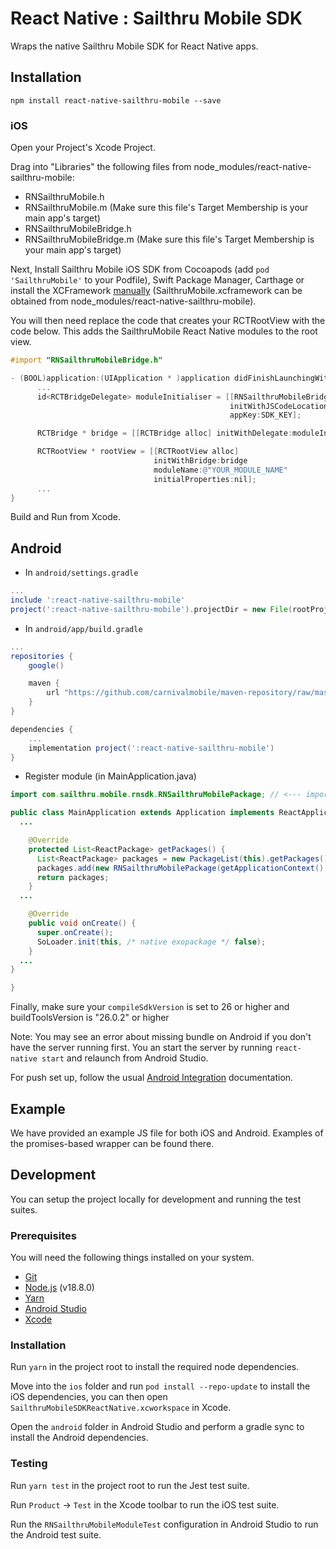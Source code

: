 # React Native : Sailthru Mobile SDK

Wraps the native Sailthru Mobile SDK for React Native apps.

## Installation

`npm install react-native-sailthru-mobile --save`


### iOS

Open your Project's Xcode Project.

Drag into "Libraries" the following files from node_modules/react-native-sailthru-mobile:

 * RNSailthruMobile.h
 * RNSailthruMobile.m (Make sure this file's Target Membership is your main app's target)
 * RNSailthruMobileBridge.h
 * RNSailthruMobileBridge.m (Make sure this file's Target Membership is your main app's target)

Next, Install Sailthru Mobile iOS SDK from Cocoapods (add `pod 'SailthruMobile'` to your Podfile), Swift Package Manager, Carthage or install the XCFramework [manually](https://docs.mobile.sailthru.com/docs/ios-integration#section-manual-integration) (SailthruMobile.xcframework can be obtained from node_modules/react-native-sailthru-mobile).

You will then need replace the code that creates your RCTRootView with the code below. This adds the SailthruMobile React Native modules to the root view.

```Objective-C
#import "RNSailthruMobileBridge.h"

- (BOOL)application:(UIApplication * )application didFinishLaunchingWithOptions:(NSDictionary * )launchOptions {
      ...
      id<RCTBridgeDelegate> moduleInitialiser = [[RNSailthruMobileBridge alloc]
                                                 initWithJSCodeLocation:jsCodeLocation   // JS Code location used here should be same location used before
                                                 appKey:SDK_KEY];                        // Obtain SDK key from your Sailthru Mobile app settings

      RCTBridge * bridge = [[RCTBridge alloc] initWithDelegate:moduleInitialiser launchOptions:launchOptions];

      RCTRootView * rootView = [[RCTRootView alloc]
                                initWithBridge:bridge
                                moduleName:@"YOUR_MODULE_NAME"
                                initialProperties:nil];
      ...
}
```

Build and Run from Xcode.

## Android

* In `android/settings.gradle`

```gradle
...
include ':react-native-sailthru-mobile'
project(':react-native-sailthru-mobile').projectDir = new File(rootProject.projectDir, '../node_modules/react-native-sailthru-mobile/android')
```

* In `android/app/build.gradle`

```gradle
...
repositories {
    google()

    maven {
        url "https://github.com/carnivalmobile/maven-repository/raw/master/"
    }
}

dependencies {
    ...
    implementation project(':react-native-sailthru-mobile')
}
```


* Register module (in MainApplication.java)

```java
import com.sailthru.mobile.rnsdk.RNSailthruMobilePackage; // <--- import

public class MainApplication extends Application implements ReactApplication {
  ...

    @Override
    protected List<ReactPackage> getPackages() {
      List<ReactPackage> packages = new PackageList(this).getPackages();
      packages.add(new RNSailthruMobilePackage(getApplicationContext(), SDK_KEY)); // Obtain SDK key from your Sailthru Mobile app settings
      return packages;
    }
  ...

    @Override
    public void onCreate() {
      super.onCreate();
      SoLoader.init(this, /* native exopackage */ false);
    }
  ...
}

}
```

Finally, make sure your `compileSdkVersion` is set to 26 or higher and buildToolsVersion is "26.0.2" or higher


Note: You may see an error about missing bundle on Android if you don't have the server running first. You an start the server by running `react-native start` and relaunch from Android Studio.

For push set up, follow the usual [Android Integration](https://docs.mobile.sailthru.com/docs/android-integration) documentation.

## Example

We have provided an example JS file for both iOS and Android. Examples of the promises-based wrapper can be found there.

## Development

You can setup the project locally for development and running the test suites.

### Prerequisites

You will need the following things installed on your system.

* [Git](https://git-scm.com/)
* [Node.js](https://nodejs.org/) (v18.8.0)
* [Yarn](https://yarnpkg.com/)
* [Android Studio](https://developer.android.com/studio)
* [Xcode](https://developer.apple.com/xcode/)

### Installation

Run `yarn` in the project root to install the required node dependencies.

Move into the `ios` folder and run `pod install --repo-update` to install the iOS dependencies, you can then open `SailthruMobileSDKReactNative.xcworkspace` in Xcode.

Open the `android` folder in Android Studio and perform a gradle sync to install the Android dependencies.

### Testing

Run `yarn test` in the project root to run the Jest test suite.

Run `Product` -> `Test` in the Xcode toolbar to run the iOS test suite.

Run the `RNSailthruMobileModuleTest` configuration in Android Studio to run the Android test suite.
